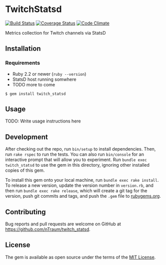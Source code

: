 # TwitchStatsd
[![Build Status](https://travis-ci.org/nTraum/twitch_statsd.svg)](https://travis-ci.org/nTraum/twitch_statsd) [![Coverage Status](https://coveralls.io/repos/nTraum/twitch_statsd/badge.svg)](https://coveralls.io/r/nTraum/twitch_statsd) [![Code Climate](https://codeclimate.com/github/nTraum/twitch_statsd/badges/gpa.svg)](https://codeclimate.com/github/nTraum/twitch_statsd)

Metrics collection for Twitch channels via StatsD

## Installation

### Requirements

  * Ruby 2.2 or newer (`ruby --version`)
  * StatsD host running somwhere
  * TODO more to come

```
$ gem install twitch_statsd
```

##

## Usage

TODO: Write usage instructions here

## Development

After checking out the repo, run `bin/setup` to install dependencies. Then, run `rake rspec` to run the tests. You can also run `bin/console` for an interactive prompt that will allow you to experiment. Run `bundle exec twitch_statsd` to use the gem in this directory, ignoring other installed copies of this gem.

To install this gem onto your local machine, run `bundle exec rake install`. To release a new version, update the version number in `version.rb`, and then run `bundle exec rake release`, which will create a git tag for the version, push git commits and tags, and push the `.gem` file to [rubygems.org](https://rubygems.org).

## Contributing

Bug reports and pull requests are welcome on GitHub at https://github.com/nTraum/twitch_statsd.


## License

The gem is available as open source under the terms of the [MIT License](http://opensource.org/licenses/MIT).

